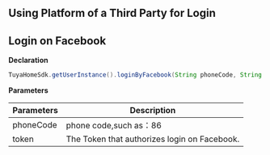 ## Using Platform of a Third Party for Login

## Login on Facebook

**Declaration**

```java
TuyaHomeSdk.getUserInstance().loginByFacebook(String phoneCode, String token, ILoginCallback callback);
```

**Parameters**

|  Parameters        | Description                        |
| ----------- | --------------------------- |
| phoneCode | phone code,such as：86           |
| token       |The Token that authorizes login on Facebook. |
